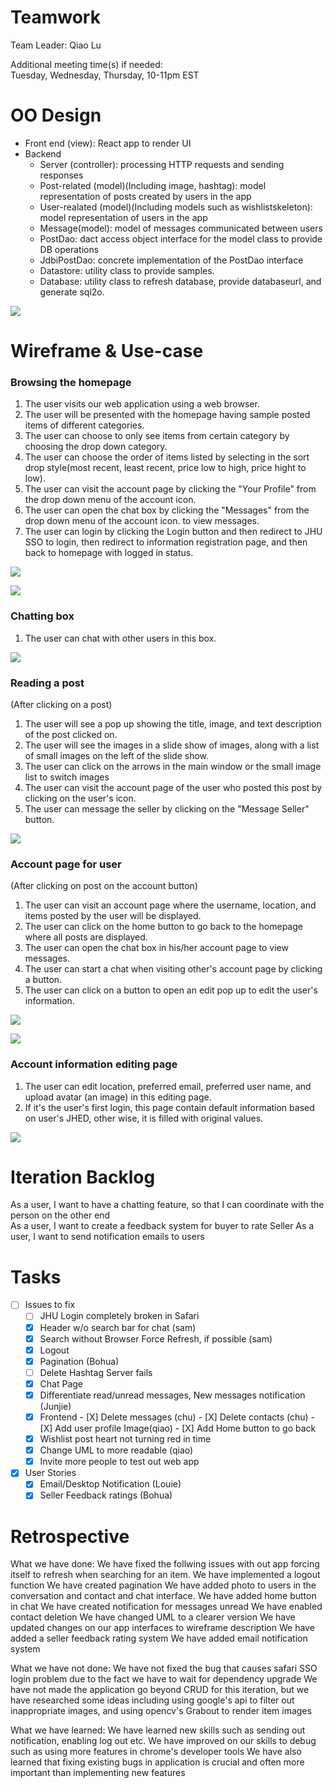 # Teamwork
Team Leader: Qiao Lu

Additional meeting time(s) if needed:  
Tuesday, Wednesday, Thursday, 10-11pm EST

# OO Design
* Front end (view): React app to render UI
* Backend
  * Server (controller): processing HTTP requests and sending responses
  * Post-related (model)(Including image, hashtag): model representation of posts created by users in the app
  * User-realated (model)(Including models such as wishlistskeleton): model representation of users in the app
  * Message(model): model of messages communicated between users
  * PostDao: dact access object interface for the model class to provide DB operations
  * JdbiPostDao: concrete implementation of the PostDao interface
  * Datastore: utility class to provide samples.
  * Database: utility class to refresh database, provide databaseurl, and generate sql2o.

![](../assets/UML/UML-iteration4.png)


# Wireframe & Use-case


### Browsing the homepage
1. The user visits our web application using a web browser.
2. The user will be presented with the homepage having sample posted items of different categories.
3. The user can choose to only see items from certain category by choosing the drop down category.
4. The user can choose the order of items listed by selecting in the sort drop style(most recent, least recent, price low to high, price hight to low).
6. The user can visit the account page by clicking the "Your Profile" from the drop down menu of the account icon.
7. The user can open the chat box by clicking the "Messages" from the drop down menu of the account icon. to view messages.
8. The user can login by clicking the Login button and then redirect to JHU SSO to login, then redirect to information registration page, and then back to homepage with logged in status.

![](../assets/Wireframe/Wireframe-HomepageLoggedIn-iteration3.png)

![](../assets/Wireframe/Wireframe-HomePageNotLoggedIn-iteration3.png)

### Chatting box
1. The user can chat with other users in this box.

![](../assets/Wireframe/Wireframe-message-iteration4.png)

### Reading a post
(After clicking on a post)
1. The user will see a pop up showing the title, image, and text description of the post clicked on.
2. The user will see the images in a slide show of images, along with a list of small images on the left of the slide show.
3. The user can click on the arrows in the main window or the small image list to switch images
4. The user can visit the account page of the user who posted this post by clicking on the user's icon.
5. The user can message the seller by clicking on the "Message Seller" button.

![](../assets/Wireframe/Wireframe-PostDetail-iteration4.png)

### Account page for user
(After clicking on post on the account button)
1. The user can visit an account page where the username, location, and items posted by the user will be displayed.
2. The user can click on the home button to go back to the homepage where all posts are displayed.
3. The user can open the chat box in his/her account page to view messages.
4. The user can start a chat when visiting other's account page by clicking a button.
5. The user can click on a button to open an edit pop up to edit the user's information.

![](../assets/Wireframe/Wireframe-MyProfile-iteration3.png)

![](../assets/Wireframe/Wireframe-OtherUserProfile-iteration3.png)

### Account information editing page

1. The user can edit location, preferred email,  preferred user name, and upload avatar (an image) in this editing page.  
2. If it's the user's first login, this page contain default information based on user's JHED, other wise, it is filled with original values.  

![](../assets/Wireframe/Wireframe-editUser-iteration4.png)

# Iteration Backlog
As a user, I want to have a chatting feature, so that I can coordinate with the person on the other end  
As a user, I want to create a feedback system for buyer to rate Seller
As a user, I want to send notification emails to users

# Tasks
- [ ] Issues to fix
  - [ ]  JHU Login completely broken in Safari
  - [X]  Header w/o search bar for chat (sam)
  - [X]  Search without Browser Force Refresh, if possible (sam)
  - [X]  Logout
  - [X]  Pagination (Bohua)
  - [ ]  Delete Hashtag Server fails
  - [X]  Chat Page
    - [X]  Differentiate read/unread messages, New messages notification (Junjie)
    - [X]  Frontend
      - [X]  Delete messages (chu)
      - [X]  Delete contacts (chu)
      - [X]  Add user profile Image(qiao)
      - [X]  Add Home button to go back
  - [X]  Wishlist post heart not turning red in time
  - [X]  Change UML to more readable (qiao)
  - [X]  Invite more people to test out web app

- [X] User Stories
  - [X] Email/Desktop Notification (Louie)
  - [X] Seller Feedback ratings (Bohua)

# Retrospective

What we have done:
We have fixed the follwing issues with out app forcing itself to refresh when searching for an item.
We have implemented a logout function
We have created pagination
We have added photo to users in the conversation and contact and chat interface.
We have added home button in chat
We have created notification for messages unread
We have enabled contact deletion
We have changed UML to a clearer version
We have updated changes on our app interfaces to wireframe description
We have added a seller feedback rating system
We have added email notification system

What we have not done:
We have not fixed the bug that causes safari SSO login problem due to the fact we have to wait for dependency upgrade
We have not made the application go beyond CRUD for this iteration, but we have researched some ideas including using google's api to filter out inappropriate images, and using opencv's Grabout to render item images

What we have learned:
We have learned new skills such as sending out notification, enabling log out etc.
We have improved on our skills to debug such as using more features in chrome's developer tools
We have also learned that fixing existing bugs in application is crucial and often more important than implementing new features
